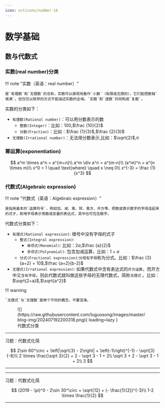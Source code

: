 ```yaml
---
icon: octicons/number-16
---
```


# 数学基础

## 数与代数式

### 实数(real number)分类

!!! note "实数（英语：real number）"

    是`有理数`和`无理数`的总称，实数可以直观地看作`小数`（有限或无限的），它们能把数轴`填满`。但仅仅以枚举的方式不能描述实数的全域。`实数`和`虚数`共同构成`复数`。

实数的分类如下：

- `有理数(Rational number)`：可以用分数表示的数
    - `整数(Integer)`：比如：$100$,$\frac {10}{2}$
    - `分数(Fraction)`：比如：$\frac {1}{3}$,$\frac {2}{3}$
- `无理数(Irrational number)`：无法用分数表示,比如：$\sqrt{2}$,$\pi$

### 幂运算(exponentiation)

$$
a^m \times a^n = a^{m+n}\\
a^m \div a^n = a^{m-n}\\
(a^m)^n = a^{n \times m}\\
x^0 = 1 \quad \text{where} \quad x \neq 0\\
x^{-3} = \frac {1}{x^3}
$$

### 代数式(Algebraic expression)

!!! note "代数式（英语：Algebraic expression）"

    是指用基本的`运算符号`，例如加、减、乘、除、乘方、开方等，把数或表示数字的字母连起来的式子，即用字母表示常数或变量的表达式，其中也可包含数字。

代数式分类如下：

- `有理式(Rational expression)`: 根号中没有字母的式子
    - `整式(Integral expression)`:
        - `单项式(Monomial)`: 比如：$2a$,$\frac {a}{2}$
        - `多项式(Polynomial)`: 包含加减运算，比如：$1+a$
    - `分式(Fractional expression)`:`分母有字母`称为分式。比如：$\frac {3}{a+2} + 10$,$\frac {a+2}{b-2}$
- `无理式(Irrational expression)`:
  如果代数式中含有表达式的`开方运算`，而开方中又`含有字母`，则此代数式就叫做这些字母的无理代数式，简称`无理式`
  。比如：$\sqrt{2+a}$,$\sqrt{a^2}$

!!! warning

    `无理式`与`无理数`是两个不同的概念，不要混淆。

<figure markdown="span">
  ![](https://raw.githubusercontent.com/luguosong/images/master/blog-img/202407192200318.png){ loading=lazy }
  <figcaption>代数式分类</figcaption>
</figure>

---

习题：代数式化简

$$
2\sin 60^\circ + \left|\sqrt{3} - 2\right| + \left(-1\right)^{-1} - \sqrt[3]{-8}\\
2 \times \frac{\sqrt 3}{2} + 2 - \sqrt 3 - 1 + 2\\
\sqrt 3 + 2 - \sqrt 3 - 1 + 2\\
3
$$

---

---

习题：代数式化简

$$
(2019 - \pi)^0 - 2\sin 30^\circ + \sqrt{12} + (- \frac{1}{2})^{-3}\\
1-2 \times \frac{1}{2}
$$

---
